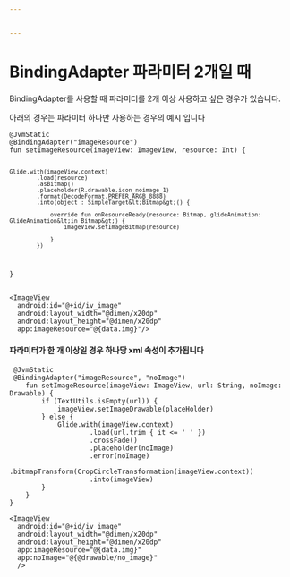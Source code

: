 ```yaml
---


---
```


<h1 id="bindingadapter-파라미터-2개일-때">BindingAdapter 파라미터 2개일 때</h1>
<p>BindingAdapter를 사용할 때 파라미터를 2개 이상 사용하고 싶은 경우가 있습니다.</p>
<p>아래의 경우는 파라미터 하나만 사용하는 경우의 예시 입니다</p>
<pre><code>@JvmStatic  
@BindingAdapter("imageResource")  
fun setImageResource(imageView: ImageView, resource: Int) {  
  
    Glide.with(imageView.context)  
            .load(resource)  
            .asBitmap()  
            .placeholder(R.drawable.icon_noimage_1)  
            .format(DecodeFormat.PREFER_ARGB_8888)  
            .into(object : SimpleTarget&lt;Bitmap&gt;() {  
  
                override fun onResourceReady(resource: Bitmap, glideAnimation: GlideAnimation&lt;in Bitmap&gt;) {  
                    imageView.setImageBitmap(resource)  
  
                }  
            })  
}
</code></pre>
<pre><code>&lt;ImageView  
  android:id="@+id/iv_image"  
  android:layout_width="@dimen/x20dp"  
  android:layout_height="@dimen/x20dp"  
  app:imageResource="@{data.img}"/&gt;
</code></pre>
<h4 id="파라미터가-한-개-이상일-경우-하나당-xml-속성이-추가됩니다">파라미터가 한 개 이상일 경우 하나당 xml 속성이 추가됩니다</h4>
<pre><code> @JvmStatic  
 @BindingAdapter("imageResource", "noImage")  
    fun setImageResource(imageView: ImageView, url: String, noImage: Drawable) {  
        if (TextUtils.isEmpty(url)) {  
            imageView.setImageDrawable(placeHolder)  
        } else {  
            Glide.with(imageView.context)  
                    .load(url.trim { it &lt;= ' ' })  
                    .crossFade()  
                    .placeholder(noImage)  
                    .error(noImage)  
                    .bitmapTransform(CropCircleTransformation(imageView.context))  
                    .into(imageView)  
        }  
    }  
}
</code></pre>
<pre><code>&lt;ImageView  
  android:id="@+id/iv_image"  
  android:layout_width="@dimen/x20dp"  
  android:layout_height="@dimen/x20dp"  
  app:imageResource="@{data.img}"
  app:noImage="@{@drawable/no_image}"
  /&gt;
</code></pre>


